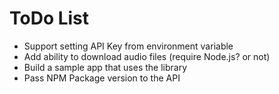 

# ToDo List

* Support setting API Key from environment variable
* Add ability to download audio files (require Node.js? or not)
* Build a sample app that uses the library
* Pass NPM Package version to the API
